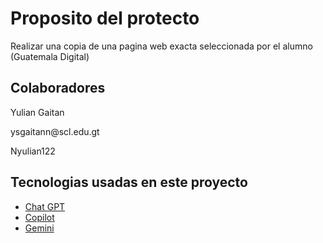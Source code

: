 # Proposito del protecto

Realizar una copia de una pagina web exacta seleccionada por el alumno (Guatemala Digital)

## Colaboradores
<p>Yulian Gaitan</p>
<p>ysgaitann@scl.edu.gt</p>
<p>Nyulian122<p></p>

## Tecnologias usadas en este proyecto
- [Chat GPT](https://chat.openai.com/)
- [Copilot](https://www.bing.com/ck/a?!&&p=3e591752d4584a74JmltdHM9MTcxNDYwODAwMCZpZ3VpZD0wZGY2NmEzNi0xYmVkLTYxZmItM2EwNC03ZTQ0MWE0YTYwYTQmaW5zaWQ9NTE5NA&ptn=3&ver=2&hsh=3&fclid=0df66a36-1bed-61fb-3a04-7e441a4a60a4&psq=copilot&u=a1aHR0cHM6Ly9jb3BpbG90Lm1pY3Jvc29mdC5jb20v&ntb=1)
- [Gemini](https://gemini.google.com/)
